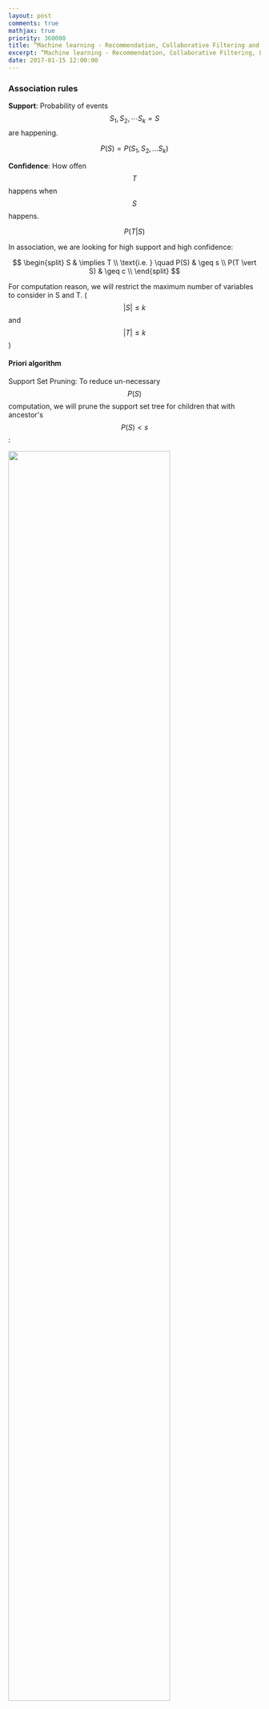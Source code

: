 ```yaml
---
layout: post
comments: true
mathjax: true
priority: 360000
title: “Machine learning - Recommendation, Collaborative Filtering and ranking”
excerpt: “Machine learning - Recommendation, Collaborative Filtering, Low rank matrix factorization and ranking”
date: 2017-01-15 12:00:00
---
```


### Association rules

**Support**: Probability of events $$S_1, S_2, \cdots S_k = S$$ are happening. 

$$
P(S) = P(S_1, S_2, ... S_k)
$$

**Confidence**: How offen $$T$$ happens when $$S$$ happens.

$$
P(T \vert S)
$$

In association, we are looking for high support and high confidence:

$$
\begin{split}
S & \implies T \\
\text{i.e. } \quad P(S) & \geq s \\
P(T \vert S) & \geq c \\
\end{split}
$$

For computation reason, we will restrict the maximum number of variables to consider in S and T. ($$ \vert S \vert  \leq k $$ and $$ \vert T \vert \leq k $$)

####  Priori algorithm 

Support Set Pruning: To reduce un-necessary $$P(S)$$ computation, we will prune the support set tree for children that with ancestor's  $$P(S) \lt s$$:

<div class="imgcap">
<img src="/assets/ml/prun.png" style="border:none;width:80%">
</div>

* Generate list of all sets ‘S’ with k = 1.
* Prune candidates where $$ p(S) \lt s $$
* Go to k = k + 1 and generate the list again without the pruned items

#### Generating rules

If $$S = {A,B,C}$$, we generate candidate rules with all possible sub-sets:

$$
\begin{split}
& A \implies B, C \quad B \implies A, C, \quad C \implies A, B, \quad \\
& A, B \implies C, \quad A, C \implies B, \quad B, C \implies A.
\end{split}
$$

Once again, we use pruning to reduce the number of evaluation.

<div class="imgcap">
<img src="/assets/ml/prun2.png" style="border:none;width:80%">
</div>

Note: 

With large amount of data, it is possible that we generate a rule with high probability$$ P(S \vert T)$$ but yet $$S$$ and $$T$$ has no special co-relationship. For example, if $$P(T)$$ is very high, the corresponding $$P(S \vert T)$$ can be pulled above the confidence threshold just because how common $$T$$ is.

#### Lift
 
One alternative to confidence is lift:

$$
Lift(S \implies T) = \frac{P(T \vert S)}{P(T)}
$$

which reduce the rule likeliness when $$P(T)$$ is high.


### Clustering

We build a matrix $$X$$ containing information on what products users purchase.

Rows in $$X$$ contains what a user purchase:

$$
X = \begin{bmatrix}
    -- \text{ Products purchased by user 1  }-- \\
    -- \text{ Products purchased by user 2  }-- \\
	\cdots \\
    -- \text{ Products purchased by user N } -- \\
\end{bmatrix}
$$

Columns in $$X$$ contains who purchase a product:

$$
X^T = \begin{bmatrix}
    -- \text{ Users purchase product 1  }-- \\
    -- \text{ Users purchase product 2  }-- \\
	\cdots \\
    -- \text{ Users purchase product N  }-- \\
\end{bmatrix}
$$

$$
X_{ij} = \begin{cases}
        1 \text{ User i purchase product j}
        \\
        0 \text{ otherwise}
        \end{cases}
$$

The column $$j$$ in $$X$$ is the list of users that purchase product $$j$$. We can apply clustering to group products (columns) together with the assumption that products are similar if they are purchased by similar users.

<div class="imgcap">
<img src="/assets/ml/CC2.png" style="border:none;width:40%">
</div>

We can apply the association rules to make product recommendations.

$$P(T \vert S) > s$$

<div class="imgcap">
<img src="/assets/ml/re1.png" style="border:none;width:40%">
</div>

Note: The columns here is the same as the bags of customer in the Amazon recommendation algorithm.

### Amazon recommendation algorithm

We need a scalable solution to handle large amount of users and products. First, we can limit the size of $$S$$ and $$T$$ to 1. Then we compute the similarity of 2 products by:

* Use bag of customer to represent who brought $$item_i$$

| | User 1 | User 2 | ... | User N |
| $$X_i$$ Item i | 1 | 0 | ... | 1 |
| $$X_j$$ Item j | 0 | 0 | ... | 1 |

* Measure the similarity of 2 items by:

$$
\cos(X_i, X_j) = \frac{X^T_i X_j}{\| X_i \| \| X_j \|}
$$

Then we can recommend products by soving the k-nearest neighbors using the cosine similarity as distance measurement.

### Content-based filtering

Content-based filtering is a supervised learning which it extracts features $$x_i$$ for a person or a product. For example, the following is the features describing what type of movie may be.

$$ x = (romance, action, scifi) $$

We can collect the marketing material of a movie and use a classifier with supervised learning to classify a pure romance movie as:

$$x = (1, 0, 0) $$

Then we collect how a user ranks movies. Based on these information, we can create the corresponding features of a person and determine what the person likes. For example, a person may have a 0.9 chance of give high ranking to an action or a SciFi movie but no chance for romance movie. The preference $$x_i$$ for this person will be:

$$x = (0, 0.9, 0.9)$$

Content-based filtering builds a model to predict rating or recommendation $$y$$ given $$x_i$$ of a person. In making recommendation, we suggest movies that is closet to the user's features. For ratings, we can make predictions based on.

$$
y = w^T x \\
$$

which $$w$$ and $$x$$ is the features for a movie and a user respectively.

Nevertheless, content-based filtering requires labels for the training data which can be expensive to collect. 

### Collaborative Filtering 

Collaborative filtering is an unsupervised learning which we make predictions from ratings supplied by people. Each rows represents the ratings of movies from a person and each column indicates the ratings of a movie.

$$
Y = \begin{bmatrix}
    ? & 1  & 3 & 1 & 5 & ? & \dots  & 4 & 1 \\
    2 & 4  & ? & 1 & ? & 3 & \dots  & 1 & 2\\
    2 & 3  & 3 & ? & 5 & 1 & \dots  & ? & 1\\
    & & \vdots & \vdots & \ddots & \vdots & \vdots & \\
    ? & 1  & 5 & ? & 4 & ? & \dots  & 2 & 1 \\
\end{bmatrix}
$$

In content-based filtering, we define the feature set already. $$ x = (romance, action, scifi) $$ and we recall that the rating can be computed as:

$$
y = w^T x \\
$$

In Collaborative Filtering, we do not know the feature set before hands. Instead, we try to learn those. Just like the handwritten digit recognition MNist, we do not know what features to extract at the beginning but eventually the program learns those latent features (edge. corner, circle) itself. 

So let say the latent features that a program learn for a person $$i$$ is $$z_i$$ and that for a movie $$j$$ is $$w_j$$. The rating $$ y_{ij}$$ for the movie will be

$$
y_{ij} = w^T_j z_i \\
$$

#### Low rank matrix factorization

We are given a matrix $$Y$$ which the rows represent people and the columns represent products. Low rank matrix factorization means we decompose the matrix $$Y$$ into 2 lower rank matrices: one representing the latent features of a person and the second represent the latent features of a product.

$$
y \approx w^T_j z_i \\
$$

In collaborative filtering

* We decide the number of latent features to learn. i.e. the dimension of $$w$$ and $$z$$. More latent features helps us to build a more complex model but will be harder to train.
* Normalize the rating to be zero centered

$$
Y_{ij} = Y_{ij} - \mu_j 
$$

* Define the cost function as mean square error MSE with L2-regularization

$$
\begin{split}
J(W, Z) & = \sum_i \sum_j (w^T_j z_i - y_{ij})^2 + \frac{\lambda_1}{2} \| W \|^2_f + \frac{\lambda_2}{2} \| Z \|^2_f   \\
\end{split}
$$

* Optimize $$W$$ and $$Z$$ using Gradient descent

To find similar products, we can find the similarity between the latent features of two products. $$W$$. for example:

$$
\| W_i - W_j \|^2
$$

#### Bias

We do not need to assume the rating $$ y_{ij} $$ is zero centered. We can add general bias, bias for the user $$i$$ and bias  for the product $$j$$ in the calculation:

$$
\hat{y_{ij}} \approx w^T_j z_i + b + b_i + b_j\\
$$

#### Hybrid approach (SVDfeature)

We can also adopt a hybrid approach combing both Collaborative filtering and Content-based filtering. The rating is calculated by combining the ratings from both methods:

$$
\hat{y_{ij}} = w^T_j z_i + w_{j}^Tx_{i} + b + b_i + b_j\\
$$

### Other recommendation consideration

* New content
* May want to suggest something new or different
* How long should we show the recommendation if user show or do not show interests
* Give editorial recommendation
* Get recommendation from friends or communities

### Ranking

#### Probability ratio for logistic regression

Logistic regression

$$
\begin{split}
p(y_i \vert x_i, w) & = \frac{1}{1 - e^{-\frac{1}{2}y_i w^T x_i}} \\
& \propto e^{\frac{1}{2}y_i w^T x_i} \\
\end{split}
$$

Probability ratio for predicting $$y_i$$ over $$-y_i$$:

$$
\begin{split}
\frac{p(y_i \vert x_i, w)}{p(- y_i \vert x_i, w)} & \geq \beta  \\
\frac{e^{\frac{1}{2}y_i w^T x_i}}{e^{-\frac{1}{2}y_i w^T x_i}} & \geq \beta \\
e^{y_i w^T x_i} & \geq \beta \\
y_i w^T x_i & \geq \log(\beta) \\
y_i w^T x_i & \geq 1 \quad \text{set } \log(\beta)=1\\
\end{split}
$$

We can define a lost function by the amount of constraint violation:

$$
max(0, 1 - y_i w^T x_i )
$$

Note: This is the Hinge loss and we have proven it from the perspective of probability ratio and constraint violation.

#### Relevance Ranking

We want to rank the relevance of $$y_i$$ based on a query $$x_i$$.

$$
p(y_i = c \vert x_i, w) \propto e^{w_c^Tx_i}
$$

$$
\begin{split}
\frac{p(y_i \vert x_i, w)}{p(y_i = c' \vert x_i, w)} & \geq \beta\\
w_{y_i}^Tx_i - w_{c'}^Tx_i & \geq 1\\
\end{split}
$$

We can create a cost function based on all constraint violations as:

$$
\sum_{i=1}^n max(0, 1 - w_{y_i}^Tx_i + w_{c'}^Tx_i )
$$

Or a cost function to penalize the highest alternatives:

$$
\max_{j \neq i} (max(0, 1 - w_{y_i}^Tx_i + w_{c'}^Tx_i))
$$

#### Pairwise ranking

We can rank $$x_i$$ and $$x_j$$ using probability ratio.

$$
p(x_i \vert w) \propto e^{w^Tx_i}
$$

$$
\begin{split}
\frac{p(x_i \vert w)}{p(x_j \vert w)} & \geq \beta \quad \text{ for } i \neq j \\
w^Tx_i - w^Tx_j & \geq 1 \quad \text{ for all } i \neq j \\
\end{split}
$$

We can create a cost function based on all constraint violations as:

$$
\sum_{i=1}^n max(0, 1 - w^T x_i + w^T x_j )
$$

#### Generalization

We can expand our approach beyond linear regression:

* Define constraint based on probability ratio
* Minimize violation of logarithm of constraint

For pairwise relevance

$$
J(w) = \sum_{y_i > y_j} max(0, 1 - \log{ p(y_i \vert w)} + \log{ p(y_j \vert w)}) + \sum^d_{j=1} - \log{p(w_j \vert \lambda) })
$$

### PageRank

Random walk view

* Start at a random webpage
* Follow a random link in each iteration $$t$$
* PageRank is the probability of landing on a page when $$ t \rightarrow \infty $$
* Random walk may stuck in part of the graph or never reach some webpage

Damped PageRank algorithm

* Start at a random webpage.
* With the probability $$\epsilon$$, go to a random webpage. Otherwise, follow a random link on the page.
* Keep the iteration and compute the probability of landing on a page.






